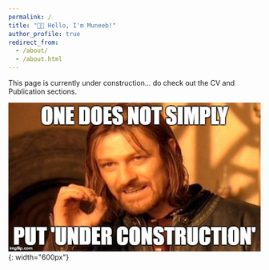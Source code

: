 ```yaml
---
permalink: /
title: "👋🏼 Hello, I'm Muneeb!"
author_profile: true
redirect_from: 
  - /about/
  - /about.html
---
```


This page is currently under construction... do check out the CV and Publication sections. 

![Under Construction](/images/under_construction.jpg){: width="600px"}
